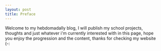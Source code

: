 ```yaml
---
layout: post
title: Preface
---
```


Welcome to my hebdomadally blog, I will publish my school projects, thoughts and just whatever i'm currently interested with in this page, hope you enjoy the progression and the content, thanks for checking my website (-:
